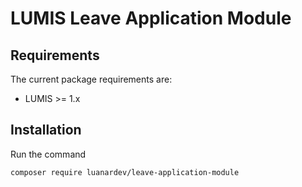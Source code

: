 # LUMIS Leave Application Module

## Requirements

The current package requirements are:

- LUMIS >= 1.x

## Installation

Run the command

```console
composer require luanardev/leave-application-module
```

